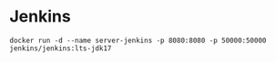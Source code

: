 # Jenkins

```
docker run -d --name server-jenkins -p 8080:8080 -p 50000:50000 jenkins/jenkins:lts-jdk17
```